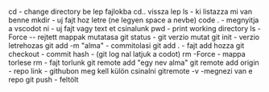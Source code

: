 cd - change directory be lep fajlokba cd.. vissza lep
ls - ki listazza mi van benne
mkdir - uj fajt hoz letre (ne legyen space a nevbe)
code . - megnyitja a vscodot
ni - uj fajt vagy text et csinalunk
pwd - print working directory
ls -Force -- rejtett mappak mutatasa
git status - git verzio mutat
git init - verzio letrehozas
git add -m "alma" - commitolasi
git add . - fajt add hozza
git checkout - commit hash - (git log nal latjuk a codot)
rm -Force - mappa torlese
rm - fajt torlunk
git remote add "egy nev alma" 
git remote add origin - repo link - githubon meg kell külön csinalni
gitremote -v -megnezi van e repo
git push - feltölt 
